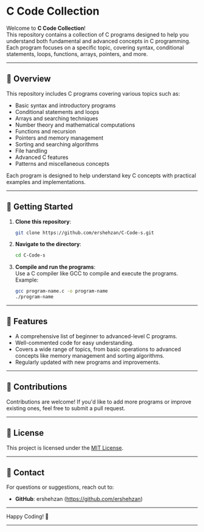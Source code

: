 
# C Code Collection

Welcome to **C Code Collection**!  
This repository contains a collection of C programs designed to help you understand both fundamental and advanced concepts in C programming.  
Each program focuses on a specific topic, covering syntax, conditional statements, loops, functions, arrays, pointers, and more.

---

## 📂 Overview
This repository includes C programs covering various topics such as:

- Basic syntax and introductory programs
- Conditional statements and loops
- Arrays and searching techniques
- Number theory and mathematical computations
- Functions and recursion
- Pointers and memory management
- Sorting and searching algorithms
- File handling
- Advanced C features
- Patterns and miscellaneous concepts

Each program is designed to help understand key C concepts with practical examples and implementations.

---

## 🚀 Getting Started

1. **Clone this repository**:  
   ```bash
   git clone https://github.com/ershehzan/C-Code-s.git
   ```

2. **Navigate to the directory**:  
   ```bash
   cd C-Code-s
   ```

3. **Compile and run the programs**:  
   Use a C compiler like GCC to compile and execute the programs. Example:  
   ```bash
   gcc program-name.c -o program-name
   ./program-name
   ```

---

## 🌟 Features

- A comprehensive list of beginner to advanced-level C programs.  
- Well-commented code for easy understanding.  
- Covers a wide range of topics, from basic operations to advanced concepts like memory management and sorting algorithms.  
- Regularly updated with new programs and improvements.  

---

## 🤝 Contributions

Contributions are welcome! If you'd like to add more programs or improve existing ones, feel free to submit a pull request.

---

## 📜 License

This project is licensed under the [MIT License](LICENSE).

---

## 📧 Contact

For questions or suggestions, reach out to:  
- **GitHub**: ershehzan (https://github.com/ershehzan)

---

Happy Coding! 🎉

---
